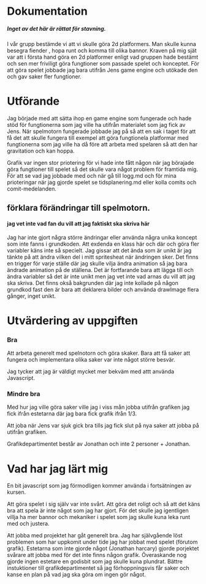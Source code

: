 # Dokumentation

##### Inget av det här är rättat för stavning.

I vår grupp bestämde vi att vi skulle göra 2d platformers.
Man skulle kunna besegra fiender , hopa runt och komma till olika bannor.
Kraven på mig sjät var att i första hand göra en 2d platformer enligt vad gruppen hade bestämt och sen mer friviligt göra fungtioner som passade spelet och konceptet.
För att göra spelet jobbade jag bara utifrån Jens game engine och utökade den och gav saker fler fungtioner.

# Utförande
Jag började med att sätta ihop en game engine som fungerade och hade stöd för fungtionerna som jag ville ha utifrån materialet som jag fick av Jens.
När spelmotorn fungerade jobbade jag på så att en sak i taget för att få det att skulle fungera till exempel att göra fungtionela platformar med fungtionerna som jag ville ha då före att arbeta med spelaren så att den har gravitation och kan hoppa.

Grafik var ingen stor priotering för vi hade inte fått någon när jag börajade göra fungtioner till spelet så det skulle vara något problem för framtida mig. 
För att se vad jag jobbade med och när gå till logg.md och för mina prioteringar när jag gjorde spelet se tidsplanering.md eller kolla comits och comit-medelanden.

## förklara förändringar till spelmotorn.
#### jag vet inte vad fan du vill att jag faktiskt ska skriva här

Jag har inte gjort några större ändringar eller använda några unika koncept som inte fanns i grundkoden. Att exdenda en klass här och där och göra fler variabler käns inte så specielt. Jag gissar att det ända som är unikt är jag tänkte på att ändra vilken del i mitt spritesheat när ändringen sker. Det finns en trigger för varje ställe där jag skulle vilja ändra animation så jag bara ändrade animation på de ställena. Det är fortfarande bara att lägga till och ändra variabler så det är inte unikt men jag vet inte vad arnas du vill att jag ska skriva. Det finns okså bakgrunden där jag inte kollade på någon grundkod fast den är bara att deklarera bilder och använda drawImage flera gånger, inget unikt. 

# Utvärdering av uppgiften
### Bra
Att arbeta generelt med spelnotorn och göra skaker.
Bara att få saker att fungera och implementara olika saker var inte något större besvär. 

Jag tycker att jag är väldigt mycket mer bekväm med attt använda Javascript.

### Mindre bra 
Med hur jag ville göra saker ville jag i viss mån jobba utifrån grafiken jag fick ifrån estetarna där jag bara fick grafik ifrån 1/3.

Att joba när Jens var sjuk gick bra tills jag fick slut på nya saker att jobba på utifrån grafiken. 

Grafikdepartimentet består av Jonathan och inte 2 personer + Jonathan.


# Vad har jag lärt mig
En bit javascript som jag förmodligen kommer använda i fortsätningen av kursen.

Att göra spelet i sig själv var inte svårt. Att göra det roligt och så att det käns bra att spela är inte något som jag har gjort. För det skulle jag igentligen villja ha mer bannor och mekaniker i spelet som jag skulle kuna leka runt med och justera.

Att jobba med projektet har gåt generelt bra. Jag har självgående löst problemen som har uppkomit under tide jag har jobbat med spelet (förutom grafik). Estetarna som inte gjorde något (Jonathan harcary) gjorde porjektet svårare att jobba med för det inte finns någon grafik. Överaskande nog gjorde ingen estetare en godisbit som jag skulle kuna plundrat. Bättre instuktioner till grafikdepartimentet så jag förhoppningsvis får saker och kanse en plan på vad jag ska göra om ingen gör något.